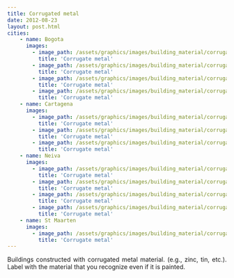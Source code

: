 ```yaml
---
title: Corrugated metal 
date: 2012-08-23
layout: post.html
cities:
    - name: Bogota
      images:
        - image_path: /assets/graphics/images/building_material/corrugated_metal/metal_bogota_01.jpg
          title: 'Corrugate metal'
        - image_path: /assets/graphics/images/building_material/corrugated_metal/metal_bogota_02.jpg
          title: 'Corrugate metal'
        - image_path: /assets/graphics/images/building_material/corrugated_metal/metal_bogota_03.jpg
          title: 'Corrugate metal'
        - image_path: /assets/graphics/images/building_material/corrugated_metal/metal_bogota_04.jpg
          title: 'Corrugate metal'
    - name: Cartagena
      images:
        - image_path: /assets/graphics/images/building_material/corrugated_metal/metal_cartagena_01.png
          title: 'Corrugate metal'
        - image_path: /assets/graphics/images/building_material/corrugated_metal/metal_cartagena_02.png
          title: 'Corrugate metal'
        - image_path: /assets/graphics/images/building_material/corrugated_metal/metal_cartagena_03.png
          title: 'Corrugate metal'
    - name: Neiva
      images:
        - image_path: /assets/graphics/images/building_material/corrugated_metal/metal_neiva_01.png
          title: 'Corrugate metal'
        - image_path: /assets/graphics/images/building_material/corrugated_metal/metal_neiva_02.png
          title: 'Corrugate metal'
        - image_path: /assets/graphics/images/building_material/corrugated_metal/metal_neiva_03.png
          title: 'Corrugate metal'
        - image_path: /assets/graphics/images/building_material/corrugated_metal/metal_neiva_04.png
          title: 'Corrugate metal'
    - name: St Maarten
      images:
        - image_path: /assets/graphics/images/building_material/corrugated_metal/metal_st_maarten_01.png
          title: 'Corrugate metal'
---
```

<p align="justify">
Buildings constructed with corrugated metal material. (e.g., zinc, tin, etc.). Label with the material that you recognize even if it is painted.
</p>